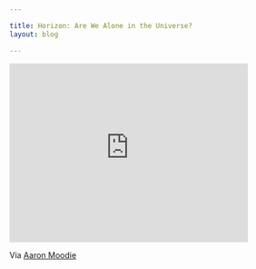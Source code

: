 ```yaml
---

title: Horizon: Are We Alone in the Universe?
layout: blog

---
```


<iframe width="420" height="315" src="http://www.youtube.com/embed/HJUjsxNj84o?rel=0" frameborder="0" allowfullscreen="allowfullscreen"> </iframe>

Via [Aaron Moodie](https://twitter.com/aaronmoodie/status/114118106162532353)